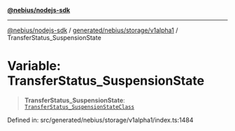 [**@nebius/nodejs-sdk**](../../../../../README.md)

---

[@nebius/nodejs-sdk](../../../../../README.md) / [generated/nebius/storage/v1alpha1](../README.md) / TransferStatus_SuspensionState

# Variable: TransferStatus_SuspensionState

> **TransferStatus_SuspensionState**: [`TransferStatus_SuspensionStateClass`](../type-aliases/TransferStatus_SuspensionStateClass.md)

Defined in: src/generated/nebius/storage/v1alpha1/index.ts:1484
